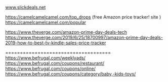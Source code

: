 



www.slickdeals.net    

https://camelcamelcamel.com/top_drops    (free Amazon price tracker! site )     
https://camelcamelcamel.com/popular

https://www.theverge.com/amazon-prime-day-deals-tech     
https://www.theverge.com/2019/6/25/18700997/amazon-prime-day-deals-2019-how-to-best-tv-kindle-sales-price-tracker  

====================================     
https://www.befrugal.com/weeklyads/    
https://www.befrugal.com/coupons/restaurant/    
https://www.befrugal.com/coupons/online/      
https://www.befrugal.com/coupons/category/baby,-kids-toys/    






